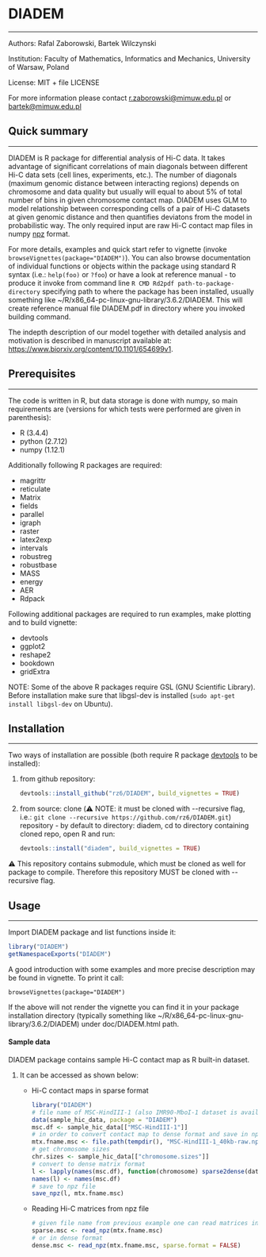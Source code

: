 # DIADEM #
------------------------------

Authors: Rafal Zaborowski, Bartek Wilczynski

Institution: Faculty of Mathematics, Informatics and Mechanics, University of Warsaw, Poland

License: MIT + file LICENSE

For more information please contact r.zaborowski@mimuw.edu.pl or bartek@mimuw.edu.pl

## Quick summary ##
-------------------

DIADEM is R package for differential analysis of Hi-C data. It takes advantage of significant correlations of main diagonals between different Hi-C data sets (cell lines, experiments, etc.). The number of diagonals (maximum genomic distance between interacting regions) depends on chromosome and data quality but usually will equal to about 5% of total number of bins in given chromosome contact map. DIADEM uses GLM to model relationship between corresponding cells of a pair of Hi-C datasets at given genomic distance and then quantifies deviatons from the model in probabilistic way. The only required input are raw Hi-C contact map files in numpy [npz](https://kite.com/python/docs/numpy.lib.npyio.NpzFile) format.

For more details, examples and quick start refer to vignette (invoke `browseVignettes(package="DIADEM")`). You can also browse documentation of individual functions or objects within the package using standard R syntax (i.e.: `help(foo)` or `?foo`) or have a look at reference manual - to produce it invoke from command line `R CMD Rd2pdf path-to-package-directory` specifying path to where the package has been installed, usually something like ~/R/x86_64-pc-linux-gnu-library/3.6.2/DIADEM. This will create reference manual file DIADEM.pdf in directory where you invoked building command.

The indepth description of our model together with detailed analysis and motivation is described in manuscript available at: <https://www.biorxiv.org/content/10.1101/654699v1>.

## Prerequisites ##
-------------------

The code is written in R, but data storage is done with numpy, so main requirements are (versions for which tests were performed are given in parenthesis):

*  R (3.4.4)
*  python (2.7.12)
*  numpy (1.12.1)

Additionally following R packages are required:

*  magrittr
*  reticulate
*  Matrix
*  fields
*  parallel
*  igraph
*  raster
*  latex2exp
*  intervals
*  robustreg
*  robustbase
*  MASS
*  energy
*  AER
*  Rdpack

Following additional packages are required to run examples, make plotting and to build vignette:

*  devtools
*  ggplot2
*  reshape2
*  bookdown
*  gridExtra

NOTE: Some of the above R packages require GSL (GNU Scientific Library). Before installation make sure that libgsl-dev is installed (`sudo apt-get install libgsl-dev` on Ubuntu).

## Installation ##
-------------------

Two ways of installation are possible (both require R package [devtools](https://cran.r-project.org/web/packages/devtools/index.html) to be installed):

1. from github repository:

    ```r
    devtools::install_github("rz6/DIADEM", build_vignettes = TRUE)
    ```

2. from source: clone (:warning: NOTE: it must be cloned with --recursive flag, i.e.: `git clone --recursive https://github.com/rz6/DIADEM.git`) repository - by default to directory: diadem, cd to directory containing cloned repo, open R and run:
 
    ```r
    devtools::install("diadem", build_vignettes = TRUE)
    ```
    
:warning: This repository contains submodule, which must be cloned as well for package to compile. Therefore this repository MUST be cloned with --recursive flag.

## Usage ##
-----------

Import DIADEM package and list functions inside it:

```r
library("DIADEM")
getNamespaceExports("DIADEM")
```

A good introduction with some examples and more precise description may be found in vignette. To print it call:
```{r}
browseVignettes(package="DIADEM")
```

If the above will not render the vignette you can find it in your package installation directory (typically something like ~/R/x86_64-pc-linux-gnu-library/3.6.2/DIADEM) under doc/DIADEM.html path.

#### Sample data ####

DIADEM package contains sample Hi-C contact map as R built-in dataset.

1. It can be accessed as shown below:

    * Hi-C contact maps in sparse format

        ```r
        library("DIADEM")
        # file name of MSC-HindIII-1 (also IMR90-MboI-1 dataset is available)
        data(sample_hic_data, package = "DIADEM")
        msc.df <- sample_hic_data[["MSC-HindIII-1"]]
        # in order to convert contact map to dense format and save in npz file prepare temporary file
        mtx.fname.msc <- file.path(tempdir(), "MSC-HindIII-1_40kb-raw.npz")
        # get chromosome sizes
        chr.sizes <- sample_hic_data[["chromosome.sizes"]]
        # convert to dense matrix format
        l <- lapply(names(msc.df), function(chromosome) sparse2dense(dat2[[chromosome]], N = chr.sizes[[chromosome]]))
        names(l) <- names(msc.df)
        # save to npz file
        save_npz(l, mtx.fname.msc)
        ```

    * Reading Hi-C matrices from npz file

        ```r
        # given file name from previous example one can read matrices in npz format as follows
        sparse.msc <- read_npz(mtx.fname.msc)
        # or in dense format
        dense.msc <- read_npz(mtx.fname.msc, sparse.format = FALSE)
        ```

